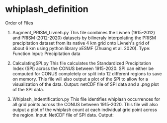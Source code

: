 # whiplash_definition

Order of Files
1. Augment_PRISM_Livneh.py
		This file combines the Livneh (1915-2012) and PRISM (2012-2020) datasets by bilineraly interpolating the PRISM precipitation dataset from its native 4 km grid onto Livneh's grid of about 6 km using python library xESMF (Zhuang et al. 2020).
		Type: Function
		Input: Precipitation data

2. CalculatingSPI.py
 		This file calculates the Standardized Precipitation Index (SPI) across the CONUS between 1915-2020. SPI can either be computed for CONUS completely or split into 12 different regions to save on memory. This file will also output a plot of the SPI to allow for a visualization of the data.
   	Output: netCDF file of SPI data and a .png plot of the SPI data.

3. Whiplash_Indentification.py
		This file identifies whiplash occurrences for all grid points across the CONUS between 1915-2020. This file will also output a plot of the whiplash count at each individual grid point across the region.
		Input: NetCDF file of SPI data.
    Output: 
